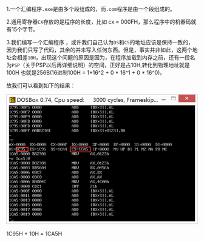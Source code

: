 1.一个汇编程序`.exe`是由多个段组成的，而`.com`程序是由一个段组成的。

2.通用寄存器`CX`存放的是程序的长度，比如 cx = 000FH，那么程序中的机器码就有15个字节。

3.我们编写一个汇编程序 ，或许我们自己认为`DS`和`CS`的地址应该是保持一致的，因为我们只写了代码，其余的并未写入任何东西。但是，事实并非如此，这两个地址会相差`10H`，出现这个问题的原因是因为，在程序加载到内存之前，还有一段名为`PSP`（关于PSP以后再详细说明）的空间，正好是占10H,转化到物理地址就是100H 也就是256B(16进制100H = 1*16^2 + 0 * 16^1 + 0 * 16^0)。

故我们可以看到如下的结果：

![](img/01.png)

1C95H + 10H = 1CA5H

